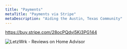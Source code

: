 ```yaml
---
title: "Payments"
metaTitle: "Payments via Stripe"
metaDescription: "Aiding the Austin, Texas Community"
---
```


https://buy.stripe.com/28ocPQdvj5Ki3PG144

<img alt="LetzWrk - Reviews on Home Advisor" style="display:block;" src="http://www.homeadvisor.com/images/sp-badges/soap-solid-border.png?sp=118281790&key=72ed2e20dfc89bc3fe6d0ccdb4d1f376" />

<!--

<a href="http://www.homeadvisor.com/rated.HandymanMan.118281790.html" style="display: block; margin: 0 auto;"><img alt="LetzWrk - Reviews on Home Advisor" style="display:block;" src="http://www.homeadvisor.com/images/sp-badges/soap-solid-border.png?sp=118281790&key=72ed2e20dfc89bc3fe6d0ccdb4d1f376" /></a>

# Heading H1
Heading 1 text changed. intro.md

## Heading H2
Heading 2 text

### Heading H3
Heading 3 text

#### Heading H4
Heading 4 text

##### Heading H5
Heading 5 text 

###### Heading H6
Heading 6 text 

## Lists
- Item 1
- Item 2
- Item 3
- Item 4
- Item 5 changed

## Links

* Relative: [Codeblock](/codeblock)
* Absolute: [Demo](https://learn.hasura.io/graphql/react)

-->